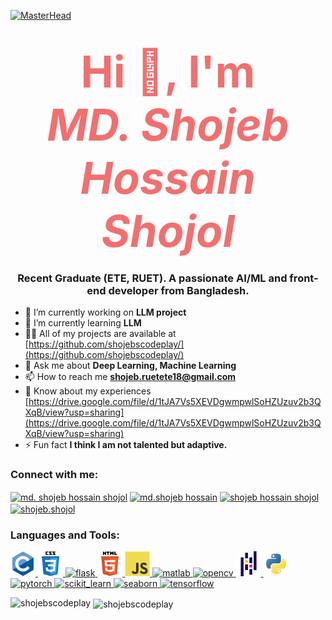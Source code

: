 [![MasterHead](https://t4.ftcdn.net/jpg/03/13/40/45/360_F_313404541_e9YZ3pht6oEEkMXuhxTboqXA2B2ShNnC.jpg)](https://rishavchanda.io)

<!-- Animated Text Effect for Name -->
<h1 align="center">
  <span style="font-size: 2.5em; font-weight: bold; color: #f36f6f; text-shadow: 0 0 5px rgba(255, 255, 255, 0.8);">
    Hi 👋, I'm <br> <span style="color: #f36f6f; font-style: italic;">MD. Shojeb Hossain Shojol</span>
  </span>
</h1><h3 align="center">Recent Graduate (ETE, RUET). A passionate AI/ML and front-end developer from Bangladesh.</h3>

- 🔭 I’m currently working on **LLM project**
- 🌱 I’m currently learning **LLM**
- 👨‍💻 All of my projects are available at [https://github.com/shojebscodeplay/](https://github.com/shojebscodeplay/)
- 💬 Ask me about **Deep Learning, Machine Learning**
- 📫 How to reach me **shojeb.ruetete18@gmail.com**
- 📄 Know about my experiences [https://drive.google.com/file/d/1tJA7Vs5XEVDgwmpwlSoHZUzuv2b3QXqB/view?usp=sharing](https://drive.google.com/file/d/1tJA7Vs5XEVDgwmpwlSoHZUzuv2b3QXqB/view?usp=sharing)
- ⚡ Fun fact **I think I am not talented but adaptive.**

<h3 align="left">Connect with me:</h3>
<p align="left">
<a href="https://linkedin.com/in/md-shojeb-hossain-shojol" target="blank"><img align="center" src="https://raw.githubusercontent.com/rahuldkjain/github-profile-readme-generator/master/src/images/icons/Social/linked-in-alt.svg" alt="md. shojeb hossain shojol" height="30" width="40" /></a>
<a href="https://kaggle.com/md-shojeb-hossain" target="blank"><img align="center" src="https://raw.githubusercontent.com/rahuldkjain/github-profile-readme-generator/master/src/images/icons/Social/kaggle.svg" alt="md.shojeb hossain" height="30" width="40" /></a>
<a href="https://fb.com/shojeb-hossain-shojol" target="blank"><img align="center" src="https://raw.githubusercontent.com/rahuldkjain/github-profile-readme-generator/master/src/images/icons/Social/facebook.svg" alt="shojeb hossain shojol" height="30" width="40" /></a>
<a href="https://instagram.com/shojeb.shojol" target="blank"><img align="center" src="https://raw.githubusercontent.com/rahuldkjain/github-profile-readme-generator/master/src/images/icons/Social/instagram.svg" alt="shojeb.shojol" height="30" width="40" /></a>
</p>

<h3 align="left">Languages and Tools:</h3>
<p align="left"> <a href="https://www.cprogramming.com/" target="_blank" rel="noreferrer"> <img src="https://raw.githubusercontent.com/devicons/devicon/master/icons/c/c-original.svg" alt="c" width="40" height="40"/> </a> <a href="https://www.w3schools.com/css/" target="_blank" rel="noreferrer"> <img src="https://raw.githubusercontent.com/devicons/devicon/master/icons/css3/css3-original-wordmark.svg" alt="css3" width="40" height="40"/> </a> <a href="https://flask.palletsprojects.com/" target="_blank" rel="noreferrer"> <img src="https://www.vectorlogo.zone/logos/pocoo_flask/pocoo_flask-icon.svg" alt="flask" width="40" height="40"/> </a> <a href="https://www.w3.org/html/" target="_blank" rel="noreferrer"> <img src="https://raw.githubusercontent.com/devicons/devicon/master/icons/html5/html5-original-wordmark.svg" alt="html5" width="40" height="40"/> </a> <a href="https://developer.mozilla.org/en-US/docs/Web/JavaScript" target="_blank" rel="noreferrer"> <img src="https://raw.githubusercontent.com/devicons/devicon/master/icons/javascript/javascript-original.svg" alt="javascript" width="40" height="40"/> </a> <a href="https://www.mathworks.com/" target="_blank" rel="noreferrer"> <img src="https://upload.wikimedia.org/wikipedia/commons/2/21/Matlab_Logo.png" alt="matlab" width="40" height="40"/> </a> <a href="https://opencv.org/" target="_blank" rel="noreferrer"> <img src="https://www.vectorlogo.zone/logos/opencv/opencv-icon.svg" alt="opencv" width="40" height="40"/> </a> <a href="https://pandas.pydata.org/" target="_blank" rel="noreferrer"> <img src="https://raw.githubusercontent.com/devicons/devicon/2ae2a900d2f041da66e950e4d48052658d850630/icons/pandas/pandas-original.svg" alt="pandas" width="40" height="40"/> </a> <a href="https://www.python.org" target="_blank" rel="noreferrer"> <img src="https://raw.githubusercontent.com/devicons/devicon/master/icons/python/python-original.svg" alt="python" width="40" height="40"/> </a> <a href="https://pytorch.org/" target="_blank" rel="noreferrer"> <img src="https://www.vectorlogo.zone/logos/pytorch/pytorch-icon.svg" alt="pytorch" width="40" height="40"/> </a> <a href="https://scikit-learn.org/" target="_blank" rel="noreferrer"> <img src="https://upload.wikimedia.org/wikipedia/commons/0/05/Scikit_learn_logo_small.svg" alt="scikit_learn" width="40" height="40"/> </a> <a href="https://seaborn.pydata.org/" target="_blank" rel="noreferrer"> <img src="https://seaborn.pydata.org/_images/logo-mark-lightbg.svg" alt="seaborn" width="40" height="40"/> </a> <a href="https://www.tensorflow.org" target="_blank" rel="noreferrer"> <img src="https://www.vectorlogo.zone/logos/tensorflow/tensorflow-icon.svg" alt="tensorflow" width="40" height="40"/> </a> </p>

<p><img align="left" src="https://github-readme-stats.vercel.app/api/top-langs?username=shojebscodeplay&show_icons=true&locale=en&layout=compact" alt="shojebscodeplay" /></p>

<p>&nbsp;<img align="center" src="https://github-readme-stats.vercel.app/api?username=shojebscodeplay&show_icons=true&locale=en" alt="shojebscodeplay" /></p>
